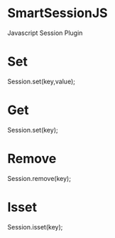 # SmartSessionJS
Javascript Session Plugin

# Set
Session.set(key,value);

# Get
Session.set(key);

# Remove
Session.remove(key);

# Isset
Session.isset(key);
